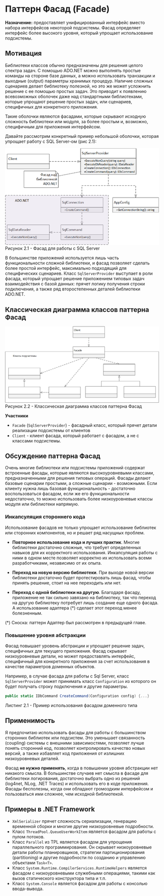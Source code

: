 # Паттерн Фасад (Facade)

**Назначение:** предоставляет унифицированный интерфейс вместо набора интерфейсов некоторой подсистемы. Фасад определяет интерфейс более высокого уровня, который упрощает использование подсистемы.

## Мотивация

Библиотеки классов обычно предназначены для решения целого спектра задач. С помощью ADO.NET можно выполнять простые команды на стороне базе данных, а можно использовать транзакции и выходные (output) параметры хранимых процедур. Наличие сложных сценариев делает библиотеку полезной, но это же может усложнить решение с ее помощью простых задач. Это приводит к появлению всевозможных оболочек даже над стандартными библиотеками, которые упрощают решение простых задач, или сценариев, специфичных для конкретного приложения.

Такие оболочки являются фасадами, которые скрывают исходную сложность библиотеки или модуля, за более простым и, возможно, специфичным для приложения интерфейсом.

Давайте рассмотрим конкретный пример небольшой оболочки, которая упрощает работу с SQL Server-ом (рис 2.1):

![Рисунок2.1](https://github.com/SergeyTeplyakov/DesignPatternsBook/raw/master/Part%203%20-%20Structural%20Patterns/Images/ch02_Image1.png)    
Рисунок 2.1 - Фасад для работы с SQL Server

В большинстве приложений используется лишь часть функциональности сложной библиотеки, и фасад позволяет сделать более простой интерфейс, максимально подходящий для специфических сценариев. Класс `SqlServerProvider` выступает в роли фасада, который упрощает решение приложением типовых задач взаимодействия с базой данных: прячет логику получения строки подключения, а также ряд второстепенных деталей библиотеки ADO.NET. 

## Классическая диаграмма классов паттерна Фасад
![Рисунок2.2](https://github.com/SergeyTeplyakov/DesignPatternsBook/raw/master/Part%203%20-%20Structural%20Patterns/Images/ch02_Image2.png)    
Рисунок 2.2 - Классическая диаграмма классов паттерна Фасад

**Участники**   
* `Facade` (`SqlServerProvider`) - фасадный класс, который прячет детали реализации подсистемы от клиентов
* `Client` - клиент фасада, который работает с фасадом, а не с классами подсистемы.

## Обсуждение паттерна Фасад

Очень многие библиотеки или подсистемы приложений содержат встроенные фасады, которые являются высокоуровневыми классами, предназначенными для решения типовых операций. Фасады делают базовые сценарии простыми, а сложные сценарии - возможными. Если клиенту нужна лишь базовая функциональность - достаточно воспользоваться фасадом, если же его функциональности недостаточно, то можно использовать более низкоуровневые классы модуля или библиотеки напрямую.

### Инкапсуляция стороннего кода
Использование фасадов не только упрощает использование библиотек или сторонних компонентов, но и решает ряд насущных проблем. 

* **Повторное использование кода и лучших практик**. Многие библиотеки достаточно сложные, что требует определенных навыков для их корректного использования. Инкапсуляция работы с ними в одном месте позволяет корректно их использовать всеми разработчиками, независимо от их опыта.

* **Переход на новую версию библиотеки**. При выходе новой версии библиотеки достаточно будет протестировать лишь фасад, чтобы принять решение, стоит на нее переходить или нет. 

* **Переход с одной библиотеки на другую**. Благодаря фасаду, приложение не так сильно завязано на библиотеку, так что переход на другую библиотеку потребует лишь создание еще одного фасада. А использование адаптера (*) сделает этот переход менее болезненным.

(*) Сноска: паттерн Адаптер был рассмотрен в предыдущей главе.

### Повышение уровня абстракции

Фасад повышает уровень абстракции и упрощает решение задач, специфичных для текущего приложения. Фасад скрывает низкоуровневые детали, но может предоставлять интерфейс, специфичный для конкретного приложения за счет использования в качестве параметров доменных объектов.

Например, в случае фасада для работы с Sql Server, класс `SqlServerProvider` может принимать класс `Configuration` из которого он будет получать строку подключения и другие параметры. 

```csharp
public static IDbCommand CreateCommand(Configuration config) {...}
```

Листинг 2.1 - Пример использования фасадом доменного типа

## Применимость

Я предпочитаю использовать фасады для работы с большинством сторонних библиотек или подсистем. Это уменьшает связанность (coupling) системы с внешними зависимостями, позволяет лучше понять сторонний код, позволяет контролировать качество новых версий, а также избавляет код приложения от излишних низкоуровневых деталей.

Фасад **не нужно применять**, когда в повышении уровня абстракции нет никакого смысла. В большинстве случаев нет смысла в фасаде для библиотеки логирования, достаточно выбрать одно из решений (log4net, NLog, .NET Traces) и использовать его в коде приложения. Фасады бесполезны, когда они обладают громоздким интерфейсом и пользоваться ими сложнее, чем исходной библиотекой.

## Примеры в .NET Framework

* `XmlSerializer` прячет сложность сериализации, генерацию временной сборки и многие другие низкоуровневые подробности.
* Класс `ThreadPool.QueueUserWorkItem` является фасадом для работы с пулом потоков.
* Класс `Parallel` из TPL является фасадом для упрощения параллельного программирования. Он скрывает низкоуровневые детали работы планировщиков, стратегии партиционирования (partitioning) и другие подробности по созданию и управлению объектами `Task<T>`.
* Класс `System.Runtime.CompilerServices.RuntimeHelpers` является фасадом с низкоуровневыми служебными операциями, такими как вызов статического конструктора типа и т.п.
* Класс `System.Console` является фасадом для работы с консолью ввода-вывода.
